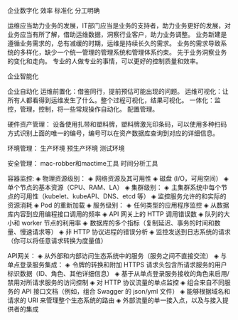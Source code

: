 企业数字化
    效率
    标准化
    分工明确
    
运维应当助力业务的发展，IT部门应当是业务的支持者，助力业务更好的发展，对业务应当有所了解，借助运维数据，洞察行业客户，助力业务调整。
业务新建是遵循业务需求的，总有减缓的时期，运维是持续长久的需求。
业务的需求导致系统的多样化，缺少一个统一管理的管理系统和管理体系约束。
先于业务洞察业务的变化和走向。
专业的人做专业的事情，可以更好的控制质量和效率。

企业智能化

企业自动化
运维前置化：借鉴同行，提前预估可能出现的问题。
运维可视化：让所有人都看得到运维发生了什么。整个过程可视化，结果可视化。
一体化：监控，管理，控制，将一些常规操作自动化。
配置管理。

硬件资产管理：
    设备使用扎带和塑料牌，塑料牌激光印条码，可以使用多种扫码方式识别上面的唯一的编号，编号可以在资产数据库查询到对应的详细信息。
    
    
环境管理：
    生产环境
    预生产环境
    测试环境
    
安全管理：
mac-robber和mactime工具  时间分析工具



容器监控:
◈ 物理资源级别： 
    ◈  网络资源及其可用性
    ◈ 磁盘 (I/O，可用空间）
    ◈ 单个节点的基本资源（CPU、RAM、LA）
◈ 集群级别：
    ◈  主集群系统中每个节点的可用性（kubelet、kubeAPI、DNS、etcd 等）
    ◈ 监控服务允许的和实际的资源消耗
    ◈ Pod 的重新加载
◈ 服务级别： 
    ◈  任何类型的应用程序监控
    ◈ 从数据库内容到应用编程接口调用的频率
    ◈ API 网关上的 HTTP 调用错误数
    ◈ 队列的大小和 worker 节点的利用率
    ◈  数据库的多个指标（复制延迟、事务的时间和数量、慢速请求等）
    ◈ 非 HTTP 协议进程的错误分析
    ◈ 监控发送到日志系统的请求（你可以将任意请求转换为度量值）
    
API网关：
◈ 从外部和内部访问生态系统中的服务（服务之间不直接交流）
◈ 与单点登录服务集成：
    ◈  令牌的转换和附加 HTTPS 请求头包含所请求服务的用户标识数据（ID、角色、其他详细信息）
    ◈ 基于从单点登录服务接收的角色来启用/禁用对所请求服务的访问控制
◈ 对 HTTP 协议流量的单点监控
◈ 组合来自不同服务的 API 接口文档（例如，组合 Swagger 的 json/yml 文件）
◈ 能够根据域名和请求的 URI 来管理整个生态系统的路由
◈ 外部流量的单一接入点，以及与接入提供者的集成